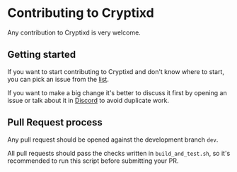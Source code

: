 # Contributing to Cryptixd

Any contribution to Cryptixd is very welcome.

## Getting started

If you want to start contributing to Cryptixd and don't know where to start, you can pick an issue from
the [list](https://github.com/cryptix-network/cryptixd/issues).

If you want to make a big change it's better to discuss it first by opening an issue or talk about it in
[Discord](https://discord.gg/WmGhhzk) to avoid duplicate work.

## Pull Request process

Any pull request should be opened against the development branch `dev`.

All pull requests should pass the checks written in `build_and_test.sh`, so it's recommended to run this script before
submitting your PR.